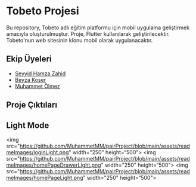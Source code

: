 # Tobeto Projesi

Bu repository, Tobeto adlı eğitim platformu için mobil uygulama geliştirmek amacıyla oluşturulmuştur. Proje, Flutter kullanılarak geliştirilecektir. Tobeto'nun web sitesinin klonu mobil olarak uygulanacaktır.

## Ekip Üyeleri
- [Seyyid Hamza Zahid](https://github.com/zahidseyyid)
- [Beyza Koşer](https://github.com/beyzakoser)
- [Muhammet Ölmez](https://github.com/MuhammetMM)

## Proje Çıktıları

## Light Mode



<img src="https://github.com/MuhammetMM/pairProject/blob/main/assets/readmeImages/loginLight.png" width="250" height=“500">
<img src="https://github.com/MuhammetMM/pairProject/blob/main/assets/readmeImages/homePageDrawerLight.png" width="250" height=“500">
<img src="https://github.com/MuhammetMM/pairProject/blob/main/assets/readmeImages/homePageLight.png" width="250" height=“500">



